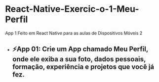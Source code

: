 # React-Native-Exercic-o-1-Meu-Perfil
App 1 Feito em React Native para as aulas de Dispositivos Móveis 2

- ## ⚡️App 01: Crie um App chamado Meu Perfil, onde ele exiba a sua foto, dados pessoais, formação, experiência e projetos que você já fez.


